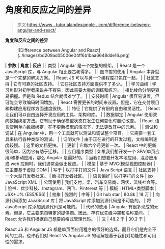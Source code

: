 # 角度和反应之间的差异

> 原文:[https://www . tutorialandexample . com/difference-between-angular-and-react/](https://www.tutorialandexample.com/difference-between-angular-and-react/)

**角度和反应之间的差异**

<figure class="aligncenter">![Difference between Angular and React](../Images/bd209ad05006e04ff6b1baa6648dde16.png)</figure>

| **参数** | **角度** | **反应** |
| 类型 | Angular 是一个完整的框架。 | React 是一个 JavaScript 库，与 Angular 相比要古老得多。 |
| 图书馆的使用 | Angular 本身就是一个完整的解决方案。 | React JS 可以与另一个编程库打包在一起。 |
| 社区支持 | 它有可靠的社区支持。 | 它在社区支持方面提供不了多少。 |
| 学习曲线 | 学习角形对初学者来说并不容易，因此需要大量的训练和练习。 | 相比棱角分明更容易把握。但是和 Redux 结合就很难学了。 |
| 安装时间 | Angular 很容易设置，但可能会导致编码时间增加。 | React 需要更长的时间来设置。但是，它在交付项目和构建应用程序方面速度很快。 |
| 特征 | 它提供了有限的自由和灵活性。 | React 让我们可以自由选择开发应用的工具、架构和库。 |
| 数据绑定 | Angular 使用双向数据绑定方法。它有助于确保模型状态在发生任何变化时自动改变。 | React 语言使用单向数据绑定，在不更新模型的情况下，无法更改其中的元素。 |
| 测试和调试 | 在 Angular 中，用一个工具就可以测试和调试整个项目。 | 它需要一套工具来执行各种类型的测试。 |
| 证明文件 | 由于正在进行的开发过程，文档编制速度较慢。 | 这里的文档更快。 |
| 更新 | 它每六个月更新一次。 | React 中的更新很简单，因为它有助于迁移。 |
| 应用程序类型 | 如果我们想开发一个 SPA(单页应用)和移动应用，那么 Angular 是最好的。 | 当我们想要开发本地应用、混合应用或 web 应用时，我们通常会做出反应。 |
| 模型 | 基于 MVC(模型视图控制器) | 它主要基于虚拟 DOM |
| 写于 | 以打字打的文件 | Java Script 语言 |
| 社区支持 | 一个大型开发者社区。 | 脸书开发者社区。 |
| 语言偏好 | 以打字打的文件 | jsx JavaScript XML |
| 公司使用 | 我们支付，梁，汽车交易商，网状，流线社会等。 | 脸书、优步科技、Instagram、网飞、Pinterest 等 |
| 模板 | HTML+类型脚本 | JSX+ J% (ES5/ES6) |
| 抽象 | 强烈的 | 中等 |
| Git hub star | 80.8k | 18 万 |
| 向源代码添加 JavaScript 库 | 将 JavaScript 库添加到源代码是不可能的。 | 将 JavaScript 库添加到源代码是可能的。 |
| 代码的使用 | Angular 有很多现成的元素。但是，它主要来自特定的提供商。因此，存在优先级冲突和名称空间。 | React 允许我们根据自己想要的格式管理代码。 |
| 叉 | 48.2 千 | 30.3 千 |

React JS 和 Angular JS 都是单页面应用程序的很好的选择，而且它们是完全不同的工具。也许我们对 React Vs Angular JS 的理解是基于我们对功能性和可用性的需求。